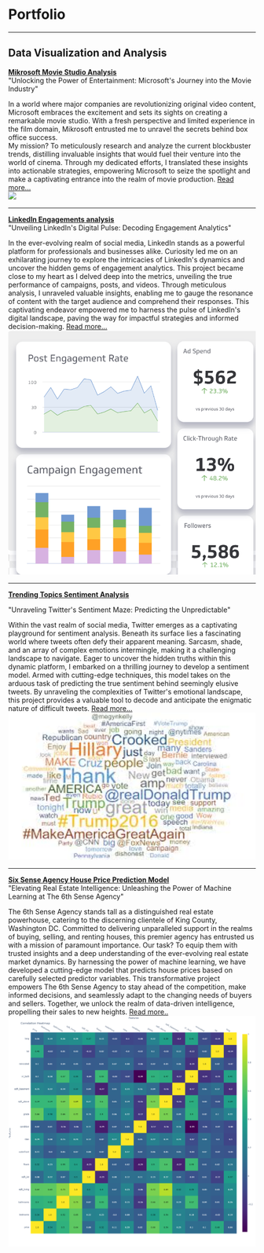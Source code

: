 # **Portfolio**

---

## Data Visualization and Analysis

[**Mikrosoft Movie Studio Analysis**](https://github.com/kithinji007/Microsoft-Movie-Studio-Analysis) <br>
"Unlocking the Power of Entertainment: Microsoft's Journey into the Movie Industry"

In a world where major companies are revolutionizing original video content, Microsoft embraces the excitement and sets its sights on creating a remarkable movie studio. With a fresh perspective and limited experience in the film domain, Mikrosoft entrusted me to unravel the secrets behind box office success. <br>My mission? To meticulously research and analyze the current blockbuster trends, distilling invaluable insights that would fuel their venture into the world of cinema. Through my dedicated efforts, I translated these insights into actionable strategies, empowering Microsoft to seize the spotlight and make a captivating entrance into the realm of movie production. [Read more...](https://github.com/kithinji007/Microsoft-Movie-Studio-Analysis) <br>
<img src="https://github.com/kithinji007/Microsoft-Movie-Studio-Analysis/blob/main/img1.jpg?raw=true"/>


---
[**LinkedIn Engagements analysis**](https://github.com/kithinji007/BI/blob/main/TJ%20Linkedin.pbix) <br>
"Unveiling LinkedIn's Digital Pulse: Decoding Engagement Analytics"

In the ever-evolving realm of social media, LinkedIn stands as a powerful platform for professionals and businesses alike. Curiosity led me on an exhilarating journey to explore the intricacies of LinkedIn's dynamics and uncover the hidden gems of engagement analytics. This project became close to my heart as I delved deep into the metrics, unveiling the true performance of campaigns, posts, and videos. Through meticulous analysis, I unraveled valuable insights, enabling me to gauge the resonance of content with the target audience and comprehend their responses. This captivating endeavor empowered me to harness the pulse of LinkedIn's digital landscape, paving the way for impactful strategies and informed decision-making. [Read more...](https://github.com/kithinji007/BI/blob/main/TJ%20Linkedin.pbix)<br>
<img src="images/linkedin.png?raw=true"/>



---
[**Trending Topics Sentiment Analysis**](https://github.com/kithinji007/Trending-Topics-Sentiment-Analysis)<br>

"Unraveling Twitter's Sentiment Maze: Predicting the Unpredictable"

Within the vast realm of social media, Twitter emerges as a captivating playground for sentiment analysis. Beneath its surface lies a fascinating world where tweets often defy their apparent meaning. Sarcasm, shade, and an array of complex emotions intermingle, making it a challenging landscape to navigate. Eager to uncover the hidden truths within this dynamic platform, I embarked on a thrilling journey to develop a sentiment model. Armed with cutting-edge techniques, this model takes on the arduous task of predicting the true sentiment behind seemingly elusive tweets. By unraveling the complexities of Twitter's emotional landscape, this project provides a valuable tool to decode and anticipate the enigmatic nature of difficult tweets. [Read more...](https://github.com/kithinji007/Trending-Topics-Sentiment-Analysis)<br>
<img src="images/senti.jpeg?raw=true" width="600" height="300"/>


---

[**Six Sense Agency House Price Prediction Model**](https://github.com/kithinji007/Six-Sense-Agency-Hse-price-prediction-model)<br>
"Elevating Real Estate Intelligence: Unleashing the Power of Machine Learning at The 6th Sense Agency"

The 6th Sense Agency stands tall as a distinguished real estate powerhouse, catering to the discerning clientele of King County, Washington DC. Committed to delivering unparalleled support in the realms of buying, selling, and renting houses, this premier agency has entrusted us with a mission of paramount importance. Our task? To equip them with trusted insights and a deep understanding of the ever-evolving real estate market dynamics. By harnessing the power of machine learning, we have developed a cutting-edge model that predicts house prices based on carefully selected predictor variables. This transformative project empowers The 6th Sense Agency to stay ahead of the competition, make informed decisions, and seamlessly adapt to the changing needs of buyers and sellers. Together, we unlock the realm of data-driven intelligence, propelling their sales to new heights. [Read more..](https://github.com/kithinji007/Six-Sense-Agency-Hse-price-prediction-model)<br>
<img src="images/HseModel.png?raw=true">